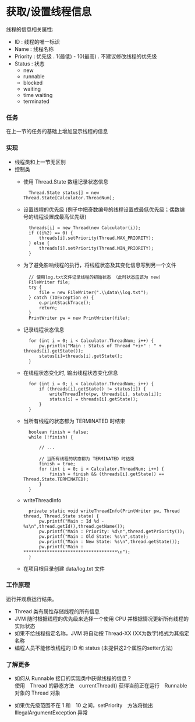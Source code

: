 获取/设置线程信息
====

线程的信息相关属性:

* ID : 线程的唯一标识
* Name : 线程名称
* Priority : 优先级 . 1(最低) - 10(最高) . 不建议修改线程的优先级
* Status : 状态
    * new
    * runnable
    * blocked
    * waiting
    * time waiting
    * terminated


### 任务

在上一节的任务的基础上增加显示线程的信息


### 实现

* 线程类和上一节无区别
* 控制类
    * 使用 Thread.State 数组记录状态信息

            Thread.State status[] = new Thread.State[Calculator.ThreadNum];

    * 设置线程的优先级 (例子中把奇数编号的线程设置成最低优先级；偶数编号的线程设置成最高优先级)

            threads[i] = new Thread(new Calculator(i));
            if ((i%2) == 0) {
                threads[i].setPriority(Thread.MAX_PRIORITY);
            } else {
                threads[i].setPriority(Thread.MIN_PRIORITY);
            }

    * 为了避免影响线程的执行，将线程状态及其变化信息写到另一个文件

            // 使用log.txt文件记录线程的初始状态 （此时状态应该为 new）
            FileWriter file;
            try {
                file = new FileWriter(".\\data\\log.txt");
            } catch (IOException e) {
                e.printStackTrace();
                return;
            }
            PrintWriter pw = new PrintWriter(file);

    * 记录线程状态信息

            for (int i = 0; i < Calculator.ThreadNum; i++) {
                pw.println("Main : Status of Thread "+i+" : " + threads[i].getState());
                status[i]=threads[i].getState();
            }

    * 在线程状态变化时, 输出线程状态变化信息

            for (int i = 0; i < Calculator.ThreadNum; i++) {
                if (threads[i].getState() != status[i]) {
                    writeThreadInfo(pw, threads[i], status[i]);
                    status[i] = threads[i].getState();
                }
            }

    * 当所有线程的状态都为 TERMINATED 时结束

            boolean finish = false;
            while (!finish) {

                // ...

                // 当所有线程的状态都为 TERMINATED 时结束
                finish = true;
                for (int i = 0; i < Calculator.ThreadNum; i++) {
                    finish = finish && (threads[i].getState() == Thread.State.TERMINATED);
                }
            }

    * writeThreadInfo

            private static void writeThreadInfo(PrintWriter pw, Thread thread, Thread.State state) {
                pw.printf("Main : Id %d - %s\n",thread.getId(),thread.getName());
                pw.printf("Main : Priority: %d\n",thread.getPriority());
                pw.printf("Main : Old State: %s\n",state);
                pw.printf("Main : New State: %s\n",thread.getState());
                pw.printf("Main : ************************************\n");
            }

    * 在项目根目录创建 data/log.txt 文件

### 工作原理

运行并观察运行结果。

* Thread 类有属性存储线程的所有信息
* JVM 随时根据线程的优先级来选择一个使用 CPU 并根据情况更新所有线程的实际状态
* 如果不给线程指定名称，JVM 将自动按 Thread-XX (XX为数字)格式为其指定名称
* 编程人员不能修改线程的 ID 和 status (未提供这2个属性的setter方法)


### 了解更多

* 如何从 Runnable 接口的实现类中获得线程的信息？
    <br/>
    使用　Thread 的静态方法　currentThread() 获得当前正在运行　Runnable 对象的 Thread 对象

* 如果优先级范围不在 1 和　10 之间，setPriority　方法将抛出　IllegalArgumentException 异常

